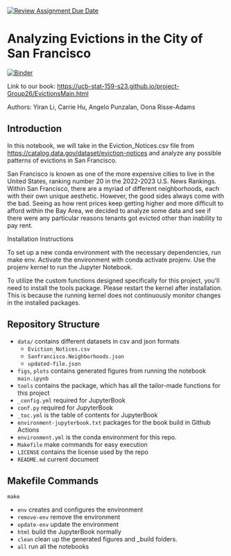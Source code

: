 [![Review Assignment Due Date](https://classroom.github.com/assets/deadline-readme-button-24ddc0f5d75046c5622901739e7c5dd533143b0c8e959d652212380cedb1ea36.svg)](https://classroom.github.com/a/LiaEl886)
# Analyzing Evictions in the City of San Francisco

[![Binder](https://mybinder.org/badge_logo.svg)](https://mybinder.org/v2/gh/UCB-stat-159-s23/project-Group26/HEAD)

Link to our book: https://ucb-stat-159-s23.github.io/project-Group26/EvictionsMain.html

Authors: Yiran Li, Carrie Hu, Angelo Punzalan, Oona Risse-Adams

## Introduction
In this notebook, we will take in the Eviction_Notices.csv file from https://catalog.data.gov/dataset/eviction-notices and analyze any possible patterns of evictions in San Francisco.

San Francisco is known as one of the more expensive cities to live in the United States, ranking number 20 in the 2022-2023 U.S. News Rankings. Within San Francisco, there are a myriad of different neighborhoods, each with their own unique aesthetic. However, the good sides always come with the bad. Seeing as how rent prices keep getting higher and more difficult to afford within the Bay Area, we decided to analyze some data and see if there were any particular reasons tenants got evicted other than inability to pay rent. 

Installation Instructions

To set up a new conda environment with the necessary dependencies, run make env. Activate the environment with conda activate projenv. Use the projenv kernel to run the Jupyter Notebook.

To utilize the custom functions designed specifically for this project, you'll need to install the tools package. Please restart the kernel after installation. This is because the running kernel does not continuously monitor changes in the installed packages.


## Repository Structure

- `data/` contains different datasets in csv and json formats
  - `Eviction_Notices.csv`
  - `Sanfrancisco.Neighborhoods.json`
  - `updated-file.json`
- `figs`, `plots` contains generated figures from running the notebook `main.ipynb`
- `tools` contains the package, which has all the tailor-made functions for this project
- `_config.yml` required for JupyterBook
- `conf.py` required for JupyterBook
- `_toc.yml` is the table of contents for JupyterBook
- `environment-jupyterbook.txt` packages for the book build in Github Actions
- `environment.yml` is the conda environment for this repo.
- `Makefile` make commands for easy execution
- `LICENSE` contains the license used by the repo
- `README.md` current document

## Makefile Commands

`make`
- `env` creates and configures the environment
- `remove-env` remove the environment
- `update-env` update the environment
- `html` build the JupyterBook normally
- `clean` clean up the generated figures and _build folders.
- `all` run all the notebooks



